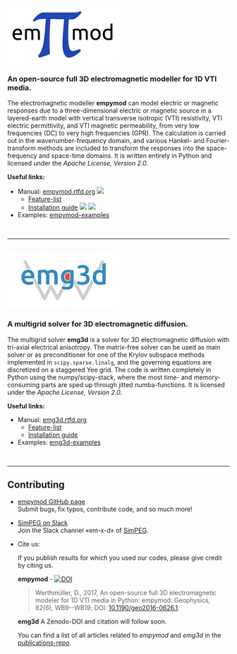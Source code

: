 <img src="./assets/logo-empymod-plain.png" alt="empymod" width="250"/>

### An open-source full 3D electromagnetic modeller for 1D VTI media.

The electromagnetic modeller **empymod** can model electric or magnetic
responses due to a three-dimensional electric or magnetic source in a
layered-earth model with vertical transverse isotropic (VTI) resistivity, VTI
electric permittivity, and VTI magnetic permeability, from very low frequencies
(DC) to very high frequencies (GPR). The calculation is carried out in the
wavenumber-frequency domain, and various Hankel- and Fourier-transform methods
are included to transform the responses into the space-frequency and space-time
domains. It is written entirely in Python and licensed under the *Apache
License, Version 2.0*.

**Useful links:**
- <i class="fas fa-book fa-lg"></i> Manual: [empymod.rtfd.org](https://empymod.readthedocs.io) [![](https://readthedocs.org/projects/empymod/badge/?version=stable)](https://empymod.readthedocs.io/en/stable/?badge=stable)
    - <i class="fas fa-copy fa-lg"></i> [Feature-list](https://empymod.readthedocs.io/en/stable/index.html#features)
    - <i class="fas fa-copy fa-lg"></i> [Installation guide](https://empymod.readthedocs.io/en/stable/index.html#installation) [![](https://anaconda.org/prisae/empymod/badges/version.svg)](https://anaconda.org/prisae/empymod)  [![](https://img.shields.io/pypi/v/empymod.svg)](https://pypi.python.org/pypi/empymod)
- <i class="fas fa-scroll fa-lg"></i> Examples: [empymod-examples](https://github.com/empymod/empymod-examples)

<br>
<hr style="height:1px;border:none;color:#000000; background:#000000">
<br>
<img src="./assets/logo-emg3d-transp.png" alt="emg3d" width="250"/>

### A multigrid solver for 3D electromagnetic diffusion.

The multigrid solver **emg3d** is a solver for 3D electromagnetic diffusion
with tri-axial electrical anisotropy. The matrix-free solver can be used as
main solver or as preconditioner for one of the Krylov subspace methods
implemented in `scipy.sparse.linalg`, and the governing equations are
discretized on a staggered Yee grid. The code is written completely in Python
using the numpy/scipy-stack, where the most time- and memory-consuming parts
are sped up through jitted numba-functions. It is licensed under the *Apache
License, Version 2.0*.

**Useful links:**
- <i class="fas fa-book fa-lg"></i> Manual: [emg3d.rtfd.org](https://emg3d.readthedocs.io)
    - <i class="fas fa-copy fa-lg"></i> [Feature-list](https://emg3d.readthedocs.io/en/stable/index.html#features)
    - <i class="fas fa-copy fa-lg"></i> [Installation guide](https://emg3d.readthedocs.io/en/stable/index.html#installation)
- <i class="fas fa-scroll fa-lg"></i> Examples: [emg3d-examples](https://github.com/empymod/emg3d-examples)

<br>
<hr style="height:1px;border:none;color:#000000; background:#000000">

## Contributing

- <i class="fab fa-github fa-lg"></i>
  [empymod GitHub page](https://github.com/empymod)  
  Submit bugs, fix typos, contribute code, and so much more!
- <i class="fab fa-slack fa-lg"></i>
  [SimPEG on Slack](http://slack.simpeg.xyz)  
  Join the Slack channel &laquo;em-x-d&raquo; of [SimPEG](https://simpeg.xyz).
- <i class="fas fa-bookmark fa-lg"></i>Cite us:

  If you publish results for which you used our codes, please give credit by
  citing us.

  **empymod** - [![DOI](https://zenodo.org/badge/DOI/10.5281/zenodo.593094.svg)](https://doi.org/10.5281/zenodo.593094)

  > Werthmüller, D., 2017, An open-source full 3D electromagnetic modeler for
  > 1D VTI media in Python: empymod: Geophysics, 82(6), WB9--WB19; DOI:
  > [10.1190/geo2016-0626.1](http://doi.org/10.1190/geo2016-0626.1).

  **emg3d** A Zenodo-DOI and citation will follow soon.

  You can find a list of all articles related to *empymod* and *emg3d* in the
  [publications-repo](https://github.com/empymod/publications).
